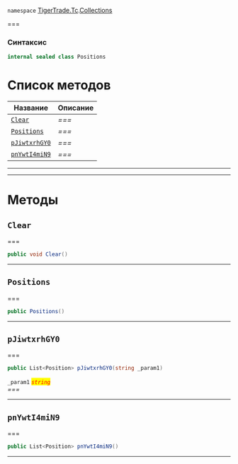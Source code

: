 
`namespace` [TigerTrade.Tc](../../TigerTrade.Tc.md).[Collections](../../TigerTrade.Tc/Collections.md)


===

### Синтаксис
```csharp
internal sealed class Positions
```


# Список методов
| Название | Описание |
| --- | --- |
| [`Clear`](#method-clear) | *===* |
| [`Positions`](#method-positions) | *===* |
| [`pJiwtxrhGY0`](#method-pjiwtxrhgy0) | *===* |
| [`pnYwtI4miN9`](#method-pnywti4min9) | *===* |





***  
***  
# Методы

## `Clear`<a href="method-clear" id="method-clear"></a>
===
```csharp
public void Clear()
```

***  

## `Positions`<a href="method-positions" id="method-positions"></a>
===
```csharp
public Positions()
```

***  

## `pJiwtxrhGY0`<a href="method-pjiwtxrhgy0" id="method-pjiwtxrhgy0"></a>
===
```csharp
public List<Position> pJiwtxrhGY0(string _param1)
```

`_param1` <mark style="color:red;">*`string`*</mark>  
 *===*  


***  

## `pnYwtI4miN9`<a href="method-pnywti4min9" id="method-pnywti4min9"></a>
===
```csharp
public List<Position> pnYwtI4miN9()
```

***  

